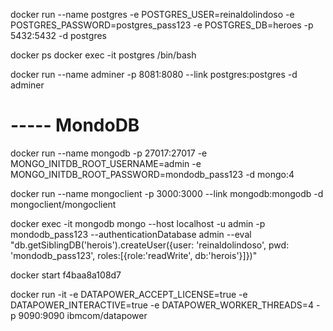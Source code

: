 docker run --name postgres -e POSTGRES_USER=reinaldolindoso -e POSTGRES_PASSWORD=postgres_pass123 -e POSTGRES_DB=heroes -p 5432:5432 -d postgres

docker ps
docker exec -it postgres /bin/bash

docker run --name adminer -p 8081:8080 --link postgres:postgres -d adminer 

# ----- MondoDB
docker run --name mongodb -p 27017:27017 -e MONGO_INITDB_ROOT_USERNAME=admin -e MONGO_INITDB_ROOT_PASSWORD=mondodb_pass123 -d mongo:4

docker run --name mongoclient -p 3000:3000 --link mongodb:mongodb -d mongoclient/mongoclient

docker exec -it mongodb mongo --host localhost -u admin -p mondodb_pass123 --authenticationDatabase admin --eval "db.getSiblingDB('herois').createUser({user: 'reinaldolindoso', pwd: 'mondodb_pass123', roles:[{role:'readWrite', db:'herois'}]})"


docker start f4baa8a108d7

docker run -it -e DATAPOWER_ACCEPT_LICENSE=true -e DATAPOWER_INTERACTIVE=true -e DATAPOWER_WORKER_THREADS=4 -p 9090:9090 ibmcom/datapower
